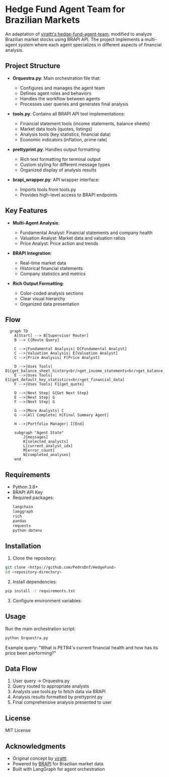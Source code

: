 # Hedge Fund Agent Team for Brazilian Markets

An adaptation of [virattt's hedge-fund-agent-team](https://gist.github.com/virattt/0e4c7740472177a327b61449c9af721d), modified to analyze Brazilian market stocks using BRAPI API. The project implements a multi-agent system where each agent specializes in different aspects of financial analysis.

## Project Structure

- **Orquestra.py**: Main orchestration file that:
  - Configures and manages the agent team
  - Defines agent roles and behaviors
  - Handles the workflow between agents
  - Processes user queries and generates final analysis

- **tools.py**: Contains all BRAPI API tool implementations:
  - Financial statement tools (income statements, balance sheets)
  - Market data tools (quotes, listings)
  - Analysis tools (key statistics, financial data)
  - Economic indicators (inflation, prime rate)

- **prettyprint.py**: Handles output formatting:
  - Rich text formatting for terminal output
  - Custom styling for different message types
  - Organized display of analysis results

- **brapi_wrapper.py**: API wrapper interface:
  - Imports tools from tools.py
  - Provides high-level access to BRAPI endpoints

## Key Features

- **Multi-Agent Analysis**:
  - Fundamental Analyst: Financial statements and company health
  - Valuation Analyst: Market data and valuation ratios
  - Price Analyst: Price action and trends

- **BRAPI Integration**:
  - Real-time market data
  - Historical financial statements
  - Company statistics and metrics

- **Rich Output Formatting**:
  - Color-coded analysis sections
  - Clear visual hierarchy
  - Organized data presentation

## Flow


```mermaid
  graph TD
    A[Start] --> B[Supervisor Router]
    B --> C{Route Query}
    
    C -->|Fundamental Analysis| D[Fundamental Analyst]
    C -->|Valuation Analysis| E[Valuation Analyst]
    C -->|Price Analysis| F[Price Analyst]
    
    D -->|Uses Tools| D1[get_balance_sheet_history<br/>get_income_statements<br/>get_balance_sheet_history_quarterly<br/>get_income_statement_history_quarterly]
    E -->|Uses Tools| E1[get_default_key_statistics<br/>get_financial_data]
    F -->|Uses Tools| F1[get_quote]
    
    D -->|Next Step| G{Get Next Step}
    E -->|Next Step| G
    F -->|Next Step| G
    
    G -->|More Analysts| C
    G -->|All Complete| H[Final Summary Agent]
    
    H -->|Portfolio Manager| I[End]
    
    subgraph "Agent State"
        J[messages]
        K[selected_analysts]
        L[current_analyst_idx]
        M[error_count]
        N[completed_analyses]
    end
```

## Requirements

- Python 3.8+
- BRAPI API Key
- Required packages:
  ```python
  langchain
  langgraph
  rich
  pandas
  requests
  python-dotenv
  ```

## Installation

1. Clone the repository:
```bash
git clone <https://github.com/PedroDnT/HedgeFund>
cd <repository-directory>

```

2. Install dependencies:
```bash
pip install -r requirements.txt

```

3. Configure environment variables:

## Usage

Run the main orchestration script:
```bash
python Orquestra.py
```
Example query:
"What is PETR4's current financial health and how has its price been performing?"


## Data Flow

1. User query → Orquestra.py
2. Query routed to appropriate analysts
3. Analysts use tools.py to fetch data via BRAPI
4. Analysis results formatted by prettyprint.py
5. Final comprehensive analysis presented to user

## License

MIT License

## Acknowledgments

- Original concept by [virattt](https://gist.github.com/virattt)
- Powered by [BRAPI](https://brapi.dev/) for Brazilian market data
- Built with LangGraph for agent orchestration
